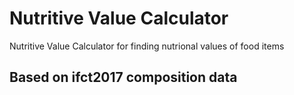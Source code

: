 # Nutritive Value Calculator

Nutritive Value Calculator for finding nutrional values of food items

## Based on ifct2017 composition data
